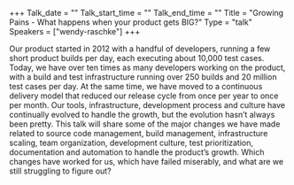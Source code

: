+++
Talk_date = ""
Talk_start_time = ""
Talk_end_time = ""
Title = "Growing Pains - What happens when your product gets BIG?"
Type = "talk"
Speakers = ["wendy-raschke"]
+++

Our product started in 2012 with a handful of developers, running a few short product builds per day, each executing about 10,000 test cases. Today, we have over ten times as many developers working on the product, with a build and test infrastructure running over 250 builds and 20 million test cases per day. At the same time, we have moved to a continuous delivery model that reduced our release cycle from once per year to once per month. Our tools, infrastructure, development process and culture have continually evolved to handle the growth, but the evolution hasn’t always been pretty. This talk will share some of the major changes we have made related to source code management, build management, infrastructure scaling, team organization, development culture, test prioritization, documentation and automation to handle the product’s growth. Which changes have worked for us, which have failed miserably, and what are we still struggling to figure out?

